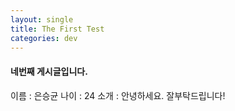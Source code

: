 ```yaml
---
layout: single
title: The First Test
categories: dev
---
```


#### 네번째 게시글입니다.

이름 : 은승균
나이 : 24
소개 : 안녕하세요. 잘부탁드립니다!
